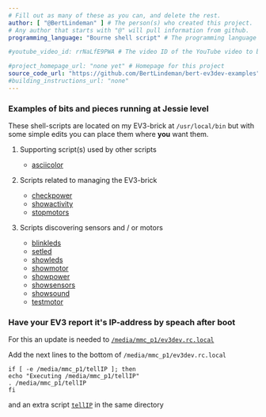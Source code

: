 ```yaml
---
# Fill out as many of these as you can, and delete the rest.
author: [ "@BertLindeman" ] # The person(s) who created this project. 
# Any author that starts with "@" will pull information from github.
programming_language: "Bourne shell script" # The programming language used in this project

#youtube_video_id: rrNaLfE9PWA # The video ID of the YouTube video to be displayed with this post

#project_homepage_url: "none yet" # Homepage for this project
source_code_url: "https://github.com/BertLindeman/bert-ev3dev-examples" # Provide a link to your code
#building_instructions_url: "none"
---
```


### Examples of bits and pieces running at Jessie level 

These shell-scripts are located on my EV3-brick at `/usr/local/bin`
but with some simple edits you can place them where **you** want them.

 1. Supporting script(s) used by other scripts
    * [asciicolor](https://github.com/BertLindeman/bert-ev3dev-examples/blob/master/asciicolors)

 2. Scripts related to managing the EV3-brick
    * [checkpower](https://github.com/BertLindeman/bert-ev3dev-examples/blob/master/checkpower)
    * [showactivity](https://github.com/BertLindeman/bert-ev3dev-examples/blob/master/showactivity)
    * [stopmotors](https://github.com/BertLindeman/bert-ev3dev-examples/blob/master/stopmotors)

 3. Scripts discovering sensors and / or motors
    * [blinkleds](https://github.com/BertLindeman/bert-ev3dev-examples/blob/master/blinkleds)
    * [setled](https://github.com/BertLindeman/bert-ev3dev-examples/blob/master/setled)
    * [showleds](https://github.com/BertLindeman/bert-ev3dev-examples/blob/master/showleds)
    * [showmotor](https://github.com/BertLindeman/bert-ev3dev-examples/blob/master/showmotor)
    * [showpower](https://github.com/BertLindeman/bert-ev3dev-examples/blob/master/showpower)
    * [showsensors](https://github.com/BertLindeman/bert-ev3dev-examples/blob/master/showsensors)
    * [showsound](https://github.com/BertLindeman/bert-ev3dev-examples/blob/master/showsound)
    * [testmotor](https://github.com/BertLindeman/bert-ev3dev-examples/blob/master/testmotor)

### Have your EV3 report it's IP-address by speach after boot
For this an update is needed to 
[`/media/mmc_p1/ev3dev.rc.local`](https://github.com/BertLindeman/bert-ev3dev-examples/blob/master/rc.local)

Add the next lines to the bottom of `/media/mmc_p1/ev3dev.rc.local`

```
if [ -e /media/mmc_p1/tellIP ]; then
echo "Executing /media/mmc_p1/tellIP"
. /media/mmc_p1/tellIP
fi
```


and an extra script [`tellIP`](https://github.com/BertLindeman/bert-ev3dev-examples/blob/master/tellIP)
in the same directory
